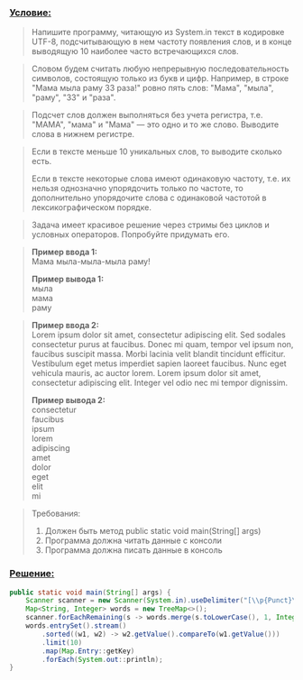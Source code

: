 ### [Условие:]()

>Напишите программу, читающую из System.in текст в кодировке UTF-8, подсчитывающую в нем 
частоту появления слов, и в конце выводящую 10 наиболее часто встречающихся слов.

>Словом будем считать любую непрерывную последовательность символов, состоящую только 
из букв и цифр. Например, в строке "Мама мыла раму 33 раза!" ровно пять слов: 
"Мама", "мыла", "раму", "33" и "раза".

>Подсчет слов должен выполняться без учета регистра, т.е. "МАМА", "мама" и "Мама" — 
это одно и то же слово. Выводите слова в нижнем регистре.

>Если в тексте меньше 10 уникальных слов, то выводите сколько есть.
>
>Если в тексте некоторые слова имеют одинаковую частоту, т.е. их нельзя однозначно упорядочить только по частоте, то дополнительно упорядочите слова с одинаковой частотой в лексикографическом порядке.

>Задача имеет красивое решение через стримы без циклов и условных операторов. 
Попробуйте придумать его.

><b>Пример ввода 1:</b>  
>Мама мыла-мыла-мыла раму!
> 
><b>Пример вывода 1:</b>  
>мыла  
>мама  
>раму

><b>Пример ввода 2:</b>  
>Lorem ipsum dolor sit amet, consectetur adipiscing elit. Sed sodales consectetur purus at faucibus. Donec mi quam, tempor vel ipsum non, faucibus suscipit massa. Morbi lacinia velit blandit tincidunt efficitur. Vestibulum eget metus imperdiet sapien laoreet faucibus. Nunc eget vehicula mauris, ac auctor lorem. Lorem ipsum dolor sit amet, consectetur adipiscing elit. Integer vel odio nec mi tempor dignissim.
>
><b>Пример вывода 2:</b>  
>consectetur  
faucibus  
ipsum  
lorem  
adipiscing  
amet  
dolor  
eget  
elit  
mi  

>Требования:
>1. Должен быть метод public static void main(String[] args)
>2. Программа должна читать данные с консоли
>3. Программа должна писать данные в консоль

### [Решение:]()
```java
public static void main(String[] args) {
    Scanner scanner = new Scanner(System.in).useDelimiter("[\\p{Punct}\\s]+");
    Map<String, Integer> words = new TreeMap<>();
    scanner.forEachRemaining(s -> words.merge(s.toLowerCase(), 1, Integer::sum));
    words.entrySet().stream()
        .sorted((w1, w2) -> w2.getValue().compareTo(w1.getValue()))
        .limit(10)
        .map(Map.Entry::getKey)
        .forEach(System.out::println);
}
```
